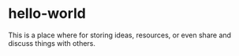 # hello-world
This is a place where for storing ideas, resources, or even share and discuss things with others.

